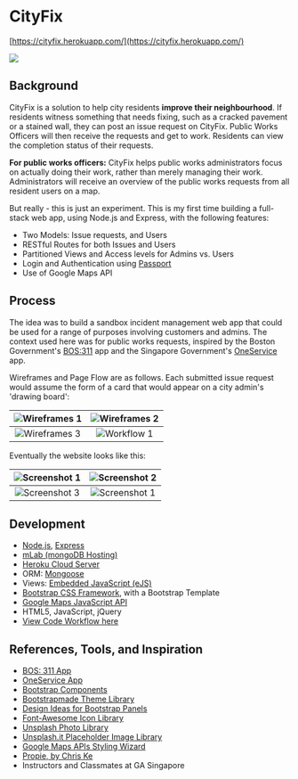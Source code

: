 # CityFix

[https://cityfix.herokuapp.com/](https://cityfix.herokuapp.com/)

![](http://i.imgur.com/OqQ52hYh.png?1)

## Background

CityFix is a solution to help city residents **improve their neighbourhood**. If residents witness something that needs fixing, such as a cracked pavement or a stained wall, they can post an issue request on CityFix. Public Works Officers will then receive the requests and get to work. Residents can view the completion status of their requests.

**For public works officers:** CityFix helps public works administrators focus on actually doing their work, rather than merely managing their work. Administrators will receive an overview of the public works requests from all resident users on a map.

But really - this is just an experiment. This is my first time building a full-stack web app, using Node.js and Express, with the following features:
* Two Models: Issue requests, and Users
* RESTful Routes for both Issues and Users
* Partitioned Views and Access levels for Admins vs. Users
* Login and Authentication using [Passport](http://passportjs.org/)
* Use of Google Maps API

## Process

The idea was to build a sandbox incident management web app that could be used for a range of purposes involving customers and admins. The context used here was for public works requests, inspired by the Boston Government's [BOS:311](https://311.boston.gov/) app and the Singapore Government's [OneService](http://www.mnd.gov.sg/mso/) app.

Wireframes and Page Flow are as follows. Each submitted issue request would assume the form of a card that would appear on a city admin's 'drawing board':

![Wireframes 1](http://i.imgur.com/4NjtrzCl.jpg)  |  ![Wireframes 2](http://i.imgur.com/Q7Lfj8ul.jpg)
:------------------------------------------------:|:-------------------------------------------------:
![Wireframes 3](http://i.imgur.com/Rw2TUu4l.jpg)  |  ![Workflow 1](http://i.imgur.com/pXr2SGGl.jpg)

Eventually the website looks like this:

![Screenshot 1](http://i.imgur.com/eYTJJcZl.png)  |  ![Screenshot 2](http://i.imgur.com/O1hcoChl.png)
:------------------------------------------------:|:-------------------------------------------------:
![Screenshot 3](http://i.imgur.com/ViYovgkm.png)  |  ![Screenshot 1](http://i.imgur.com/IOLFU7ql.png)

## Development

* [Node.js](https://nodejs.org/en/), [Express](http://expressjs.com/)
* [mLab (mongoDB Hosting)](https://mlab.com)
* [Heroku Cloud Server](https://www.heroku.com)
* ORM: [Mongoose](http://mongoosejs.com/)
* Views: [Embedded JavaScript (eJS)](http://www.embeddedjs.com/)
* [Bootstrap CSS Framework](http://getbootstrap.com/), with a Bootstrap Template
* [Google Maps JavaScript API](https://developers.google.com/maps/documentation/javascript/)
* HTML5, JavaScript, jQuery
* [View Code Workflow here](https://docs.google.com/presentation/d/1ITwuTbmCb5NxDnSrQR9oVQErXeRScOzGDQ_VX3Mq5Og/sharing)

## References, Tools, and Inspiration

* [BOS: 311 App](https://311.boston.gov/)
* [OneService App](http://www.mnd.gov.sg/mso/)
* [Bootstrap Components](http://getbootstrap.com/components/)
* [Bootstrapmade Theme Library](https://bootstrapmade.com/)
* [Design Ideas for Bootstrap Panels](https://www.google.com.sg/search?q=bootstrap+panel+designs&biw=960&bih=960&source=lnms&tbm=isch&sa=X&sqi=2&ved=0ahUKEwimiZOMya3SAhUSPrwKHYDoBOoQ_AUIBigB)
* [Font-Awesome Icon Library](http://fontawesome.io/)
* [Unsplash Photo Library](https://unsplash.com/)
* [Unsplash.it Placeholder Image Library](https://unsplash.it/)
* [Google Maps APIs Styling Wizard](https://mapstyle.withgoogle.com/)
* [Propie, by Chris Ke](https://github.com/chriskejw/propie)
* Instructors and Classmates at GA Singapore
